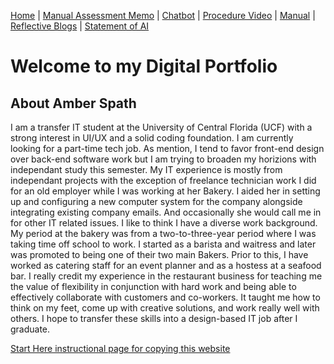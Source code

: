 [Home](index.md) | [Manual Assessment Memo](manual_assessment_memo.md) | [Chatbot](chatbot.md) | [Procedure Video](procedure_video.md) | [Manual](manual.md) | [Reflective Blogs](reflective_blogs.md) | [Statement of AI](AIstatement.md) 


# Welcome to my Digital Portfolio 

## About Amber Spath 

I am a transfer IT student at the University of Central Florida (UCF) with a strong interest in UI/UX and a solid coding foundation. I am currently looking for a part-time tech job. As mention, I tend to favor front-end design over back-end software work but I am trying to broaden my horizions with independant study this semester.  My IT experience is mostly from independant projects with the exception of freelance technician work I did for an old employer while I was working at her Bakery. I aided her in setting up and configuring a new computer system for the company alongside integrating existing company emails. And occasionally she would call me in for other IT related issues. 
I like to think I have a diverse work background. My period at the bakery was from a two-to-three-year period where I was taking time off school to work. I started as a barista and waitress and later was promoted to being one of their two main Bakers. Prior to this, I have worked as catering staff for an event planner and as a hostess at a seafood bar. I really credit my experience in the restaurant business for teaching me the value of flexibility in conjunction with hard work and being able to effectively collaborate with customers and co-workers. It taught me how to think on my feet, come up with creative solutions, and work really well with others. I hope to transfer these skills into a design-based IT job after I graduate.

[Start Here instructional page for copying this website](starthere.md)

